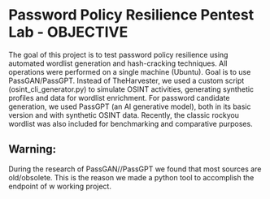 # Password Policy Resilience Pentest Lab - OBJECTIVE

The goal of this project is to test password policy resilience using automated wordlist generation and hash-cracking techniques.
All operations were performed on a single machine (Ubuntu). Goal is to use PassGAN/PassGPT.
Instead of TheHarvester, we used a custom script (osint_cli_generator.py) to simulate OSINT activities, generating synthetic profiles and data for wordlist enrichment.
For password candidate generation, we used PassGPT (an AI generative model), both in its basic version and with synthetic OSINT data.
Recently, the classic rockyou wordlist was also included for benchmarking and comparative purposes.

## Warning:
During the research of PassGAN//PassGPT we found that most sources are old/obsolete. This is the reason we made a python tool to accomplish the endpoint of w working project.
